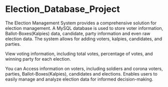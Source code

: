 # Election_Database_Project

The Election Management System provides a comprehensive solution for election management.
A MySQL database is used to store voter information, Ballot-Boxes(Kalpies) data, candidate, party information and even raw election data.
The system allows for adding voters, kalpies, candidates, and parties.

View voting information, including total votes, percentage of votes, and winning party for each election.

You can Access information on voters, including soldiers and corona voters, parties, Ballot-Boxes(Kalpies), candidates and elections.
Enables users to easily manage and analyze election data for informed decision-making.
